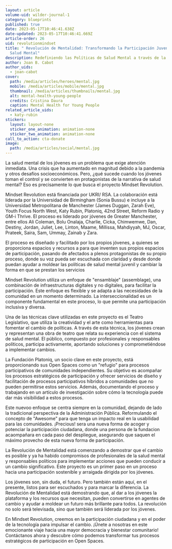 ```yaml
---
layout: article
volume-uid: wilder-journal-1
category: blueprints
published: true
date: 2023-05-17T10:46:41.638Z
date-updated: 2023-05-17T10:46:41.669Z
article-order: 26
uid: revolutionmindset
title: " Revolución de Mentalidad: Transformando la Participación Juvenil en
  Salud Mental"
description: Redefiniendo las Políticas de Salud Mental a través de la Voz de los Jóvenes
author: Joan B. Cabot
author_uids:
  - joan-cabot
cover:
  path: /media/articles/heroes/mental.jpg
  mobile: /media/articles/mobile/mental.jpg
  thumbnail: /media/articles/thumbnails/mental.jpg
  alt: mental-health-young-people
  credits: Cristina Daura
  caption: Mental Health for Young People
related_article_uids:
  - katy-rubin
stickers:
  layout: layout-none
  sticker_one_animation: animation-none
  sticker_two_animation: animation-none
call_to_action: cta-donate
image:
  path: /media/articles/social/mental.jpg
---
```

La salud mental de los jóvenes es un problema que exige atención inmediata. Una crisis que ha aumentado en magnitud debido a la pandemia y otros desafíos socioeconómicos. Pero, ¿qué sucede cuando los jóvenes toman el control y se convierten en protagonistas de la narrativa de salud mental? Eso es precisamente lo que busca el proyecto Mindset Revolution.

Mindset Revolution está financiada por UKRI/ RSA. La colaboración está liderada por la Universidad de Birmingham (Sonia Bussu) e incluye a la Universidad Metropolitana de Manchester (James Duggan, Zarah Eve), Youth Focus North West, Katy Rubin, Platoniq, 42nd Street, Reform Radio y GM-i Thrive. El proceso es liderado por jóvenes de Greater Manchester, entre ellos Ali Coleman, Bolu Onalaja, Charlie, Cicka, Chimwemwe, Dan, Destiny, Jordan, Juliet, Lee, Linton, Maame, Millissa, Mahdiyyah, MJ, Oscar, Prateek, Saira, Sam, Ummay, Zainab y Zara.

El proceso es diseñado y facilitado por los propios jóvenes, a quienes se proporciona espacios y recursos a para que inventen sus propios espacios de participación, pasando de afectados a plenos protagonistas de su propio proceso, donde su voz pueda ser escuchada con claridad y desde donde puedan ayudar a moldear las políticas de salud mental juvenil y cambiar la forma en que se prestan los servicios

Mindset Revolution utiliza un enfoque de "ensamblaje" (assemblage), una combinación de infraestructuras digitales y no digitales, para facilitar la participación. Este enfoque es flexible y se adapta a las necesidades de la comunidad en un momento determinado. La interseccionalidad es un componente fundamental en este proceso, lo que permite una participación inclusiva y diversa.

Una de las técnicas clave utilizadas en este proyecto es el Teatro Legislativo, que utiliza la creatividad y el arte como herramientas para fomentar el cambio de políticas. A través de esta técnica, los jóvenes crean y representan una obra de teatro que relata su experiencia con el sistema de salud mental. El público, compuesto por profesionales y responsables políticos, participa activamente, aportando soluciones y comprometiéndose a implementar cambios.

La Fundación Platoniq, un socio clave en este proyecto, está proporcionando sus Open Spaces como un "refugio" para procesos participativos de comunidades independientes. Su objetivo es acompañar los procesos estratégicos de participación y ofrecer servicios de diseño y facilitación de procesos participativos híbridos a comunidades que no pueden permitirse estos servicios. Además, documentando el proceso y trabajando en un artículo de investigación sobre cómo la tecnología puede dar más visibilidad a estos procesos.

Este nuevoo enfoque se centra siempre en la comunidad, dejando de lado la tradicional perspectiva de la Administración Pública. Reformulando el concepto de "Awesome" para que tenga un impacto real en la usabilidad para las comunidades. ¡Precious! sera una nueva forma de acoger y potenciar la participación ciudadana, donde una persona de la fundacion acaompañara en cada paso del despliegue, asegurando que saquen el máximo provecho de esta nueva forma de participación.

La Revolución de Mentalidad está comenzando a demostrar que el cambio es posible y ya ha habido compromisos de profesionales de la salud mental y responsables políticos para implementar acciones que pueden conducir a un cambio significativo. Este proyecto es un primer paso en un proceso hacia una participación sostenible y arraigada dirigida por los jóvenes.

Los jóvenes son, sin duda, el futuro. Pero también están aquí, en el presente, listos para ser escuchados y para marcar la diferencia. La Revolución de Mentalidad está demostrando que, al dar a los jóvenes la plataforma y los recursos que necesitan, pueden convertirse en agentes de cambio y ayudar a moldear un futuro más brillante para todos. La revolución no solo será televisada, sino que también será liderada por los jóvenes.

En Mindset Revolution, creemos en la participación ciudadana y en el poder de la tecnología para impulsar el cambio. ¡Únete a nosotras en este emocionante viaje hacia una mayor democracia y bienestar comunitario! Contáctanos ahora y descubre cómo podemos transformar tus procesos estratégicos de participación en Open Spaces.